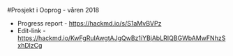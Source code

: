 #Prosjekt i Ooprog - våren 2018

* Progress report - https://hackmd.io/s/S1aMvBVPz
* Edit-link - https://hackmd.io/KwFgRuIAwgtAJgQwBz1iYBjAbLRIQBGWbAMwFNhzSxhDlzCg <br>

